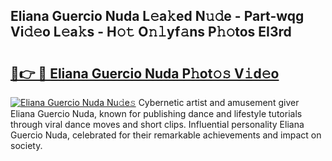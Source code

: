 ## Eliana Guercio Nuda L𝚎a𝚔ed N𝚞𝚍e - Part-wqg Vi𝚍𝚎o L𝚎a𝚔s - H𝚘𝚝 O𝚗𝚕yf𝚊ns P𝚑𝚘tos EI3rd

# <h2><a href="http://kf7czp3.oniu.top/?m=Eliana+Guercio+Nuda">🔗👉 🔴 Eliana Guercio Nuda P𝚑ot𝚘𝚜 V𝚒d𝚎o</a></h2>

[![Eliana Guercio Nuda Nu𝚍e𝚜](https://i.imgur.com/0qMVB7G.gif)](http://kf7czp3.oniu.top/?m=Eliana+Guercio+Nuda)
Cybernetic artist and amusement giver Eliana Guercio Nuda, known for publishing dance and lifestyle tutorials through viral dance moves and short clips. Influential personality Eliana Guercio Nuda, celebrated for their remarkable achievements and impact on society.  
